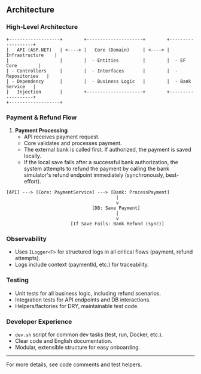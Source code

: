 ## Architecture

### High-Level Architecture

```
+-------------------+        +---------------------+        +-------------------+
|   API (ASP.NET)   | <----> |   Core (Domain)     | <----> | Infrastructure    |
|                   |        |  - Entities         |        |  - EF Core        |
| - Controllers     |        |  - Interfaces       |        |  - Repositories   |
| - Dependency      |        |  - Business Logic   |        |  - Bank Service   |
|   Injection       |        +---------------------+        +-------------------+
+-------------------+
```

### Payment & Refund Flow

1. **Payment Processing**
   - API receives payment request.
   - Core validates and processes payment.
   - The external bank is called first. If authorized, the payment is saved locally.
   - If the local save fails after a successful bank authorization, the system attempts to refund the payment by calling the bank simulator's refund endpoint immediately (synchronously, best-effort).



```
[API] ---> [Core: PaymentService] ---> [Bank: ProcessPayment]
                                         |
                                         v
                                [DB: Save Payment]
                                         |
                                         v
                        [If Save Fails: Bank Refund (sync)]
```

### Observability

- Uses `ILogger<T>` for structured logs in all critical flows (payment, refund attempts).
- Logs include context (paymentId, etc.) for traceability.

### Testing

- Unit tests for all business logic, including refund scenarios.
- Integration tests for API endpoints and DB interactions.
- Helpers/factories for DRY, maintainable test code.

### Developer Experience

- `dev.sh` script for common dev tasks (test, run, Docker, etc.).
- Clear code and English documentation.
- Modular, extensible structure for easy onboarding.

---

For more details, see code comments and test helpers.
